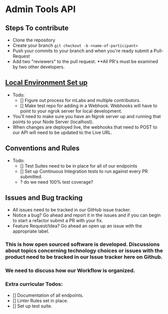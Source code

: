 # Admin Tools API

## Steps To contribute
* Clone the repository
* Create your branch `git checkout -b <name-of-participant>`
* Push your commits to your branch and when you're ready submit a Pull-Request
* Add two "reviewers" to the pull request. **All PR's must be examined by two other developers.

## [Local Environment Set up](docs/LOCAL_SETUP.md)
* Todo:
  * [] Figure out process for mLabs and multiple contributors.
  * [] Make test repo for adding in a Webhook. Webhooks will have to point to your ngrok server for local development. 
* You'll need to make sure you have an Ngrok server up and running that points to your Node Server (localhost).
* When changes are deployed live, the webhooks that need to POST to our API will need to be updated to the Live URL.

## Conventions and Rules
* Todo:
  * [] Test Suites need to be in place for all of our endpoints
  * [] Set up Continuous Integration tests to run against every PR submitted.
  * ? do we need 100% test coverage?

## Issues and Bug tracking
* All issues need to be tracked in our GitHub issue tracker. 
* Notice a bug? Go ahead and report it in the issues and if you can begin to start a refactor submit a PR with your fix.
* Feature Request/Idea? Go ahead an open up an issue with the appropriate label. 

### This is how open sourced software is developed. Discussions about topics concerning technology choices or issues with the product need to be tracked in our Issue tracker here on Github.

### We need to discuss how our Workflow is organized.

### Extra curricular Todos: 
  * [] Documentation of all endpoints.
  * [] Linter Rules set in place.
  * [] Set up test suite.
